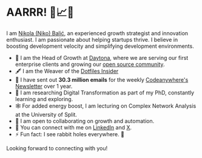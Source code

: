 # AARRR! 🦜📈👋

<!--
**nkkko/nkkko** is a ✨ _special_ ✨ repository because its `README.md` (this file) appears on your GitHub profile.
-->

I am [Nikola (Niko) Balić](https://nkkko.github.io/), an experienced growth strategist and innovation enthusiast. I am passionate about helping startups thrive. I believe in boosting development velocity and simplifying development environments.

* 🔭 I am the Head of Growth at [Daytona](https://www.daytona.io/), where we are serving our first enterprise clients and growing our [open source community](https://github.com/daytonaio/daytona).
* 🖋️ I am the Weaver of the [Dotfiles Insider](https://www.daytona.io/dotfiles/)
* 💌 I have sent out **30.3 million emails** for the weekly [Codeanywhere's Newsletter](https://blog.codeanywhere.com/resubscribe/) over 1 year.
* 🌱 I am researching Digital Transformation as part of my PhD, constantly learning and exploring.
* 🕸️ For added energy boost, I am lecturing on Complex Network Analysis at the University of Split.
* 👯 I am open to collaborating on growth and automation.
* 💬 You can connect with me on [LinkedIn](https://www.linkedin.com/in/nikolabalic) and [X](https://www.x.com/nibalic).
* ⚡ Fun fact: I see rabbit holes everywhere. 🐇

Looking forward to connecting with you!
